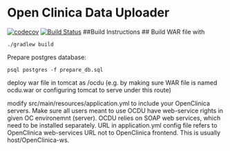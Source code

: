 # Open Clinica Data Uploader
[![codecov](https://codecov.io/gh/thehyve/Open-Clinica-Data-Uploader/branch/master/graph/badge.svg)](https://codecov.io/gh/thehyve/Open-Clinica-Data-Uploader)
[![Build Status](https://travis-ci.org/thehyve/Open-Clinica-Data-Uploader.svg?branch=master)](https://travis-ci.org/thehyve/Open-Clinica-Data-Uploader)
##Build Instructions ##
Build WAR file with
```
./gradlew build
```
Prepare postgres database:
```
psql postgres -f prepare_db.sql
```
deploy war file in tomcat as /ocdu (e.g. by making sure WAR file is named ocdu.war or configuring tomcat to
serve under this route)

modify src/main/resources/application.yml to include your OpenClinica servers.
Make sure all users meant to use OCDU have web-service rights in given OC environemnt (server).
OCDU relies on SOAP web services, which need to be installed separately. URL in application.yml config file
refers to OpenClinica web-services URL not to OpenClinica frontend. This is usually host/OpenClinica-ws.
